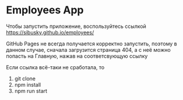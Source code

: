 # Employees App

Чтобы запустить приложение, воспользуйтесь ссылкой https://sibusky.github.io/employees/

GitHub Pages не всегда получается корректно запустить, поэтому в данном случае, сначала загрузится страница 404, а с неё можно попасть на Главную, нажав на соответсвующую ссылку


Если ссылка всё-таки не сработала, то

1. git clone
2. npm install
3. npm run start